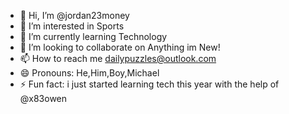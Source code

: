 - 👋 Hi, I’m @jordan23money
- 👀 I’m interested in Sports
- 🌱 I’m currently learning Technology
- 💞️ I’m looking to collaborate on Anything im New!
- 📫 How to reach me dailypuzzles@outlook.com
- 😄 Pronouns: He,Him,Boy,Michael
- ⚡ Fun fact: i just started learning tech this year with the help of @x83owen
